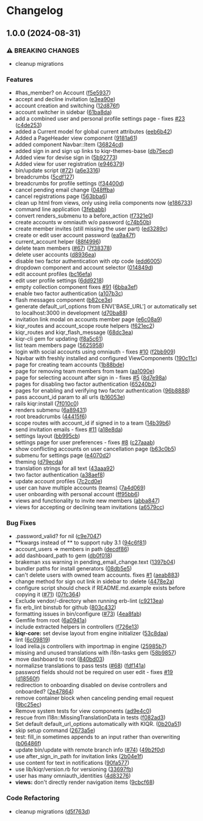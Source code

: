 # Changelog

## 1.0.0 (2024-08-31)


### ⚠ BREAKING CHANGES

* cleanup migrations

### Features

* #has_member? on Account ([f5e5937](https://www.github.com/kiqr/kiqr/commit/f5e59373fd01ac0f54c6545ebc94455742bd2516))
* accept and decline invitation ([e3ea90e](https://www.github.com/kiqr/kiqr/commit/e3ea90e6956e81c7e74ff5a6c26e4f024356ab88))
* account creation and switching ([12d876f](https://www.github.com/kiqr/kiqr/commit/12d876fc6e5cca5a641f4995e40c582954bda4fe))
* account switcher in sidebar ([61ba8da](https://www.github.com/kiqr/kiqr/commit/61ba8da0dd26f32010d2cf12243df5d2ea3ca1a5))
* add a combined user and personal profile settings page - fixes [#23](https://www.github.com/kiqr/kiqr/issues/23) ([c4de253](https://www.github.com/kiqr/kiqr/commit/c4de253d929d6ff79c07f4e0f2a816e1b625b0b3))
* added a Current model for global current attributes ([eeb6b42](https://www.github.com/kiqr/kiqr/commit/eeb6b42f1d50617f8b01fc411af91586d4b0f1d9))
* Added a PageHeader view component ([9181a61](https://www.github.com/kiqr/kiqr/commit/9181a614e39e224b566a4fa47b0f8aa68cb31f68))
* added component Navbar::Item ([36824cd](https://www.github.com/kiqr/kiqr/commit/36824cd6740da63ca98bea759f55bfa2a2f3eb9f))
* added sign in and sign up links to kiqr-themes-base ([db75ecd](https://www.github.com/kiqr/kiqr/commit/db75ecd49c4c57b6a7762bdccc2f88a2bcbcd392))
* Added view for devise sign in ([5b92773](https://www.github.com/kiqr/kiqr/commit/5b92773ed27e4db6704d31e559a8f04730f00b7b))
* Added view for user registration ([e946379](https://www.github.com/kiqr/kiqr/commit/e946379c449dbe0efabd31cea09602f69a81f40c))
* bin/update script ([#72](https://www.github.com/kiqr/kiqr/issues/72)) ([a6e3316](https://www.github.com/kiqr/kiqr/commit/a6e3316c38e57c2062d0ff568276dafc3c721f73))
* breadcrumbs ([5cdf127](https://www.github.com/kiqr/kiqr/commit/5cdf127ad19cb0aa2f6c75cfb99cc556fb1bdc6f))
* breadcrumbs for profile settings ([f34400d](https://www.github.com/kiqr/kiqr/commit/f34400d5ea169782e91ba74b385d68f980ed4027))
* cancel pending email change ([048ffba](https://www.github.com/kiqr/kiqr/commit/048ffba4e5f92f316cb3ef11320a5f908c18fe7f))
* cancel registrations page ([563bba6](https://www.github.com/kiqr/kiqr/commit/563bba64846d660c55759d6805b4f5313214ff86))
* clean up html from views, only using irelia components now ([e186733](https://www.github.com/kiqr/kiqr/commit/e1867335dc2cf58b027393ad78b58f1a4d7ef085))
* command line application ([3febabb](https://www.github.com/kiqr/kiqr/commit/3febabbad801b6ea406354b982f9cca57039ddb8))
* convert renders_submenu to a before_action ([f7321e0](https://www.github.com/kiqr/kiqr/commit/f7321e01be3e91042314bb75e01db94db71c246b))
* create accounts w omniauth w/o password ([c74b50b](https://www.github.com/kiqr/kiqr/commit/c74b50b628734c328d679d5b54144f47124864c0))
* create member invites (still missing the user part) ([ed3289c](https://www.github.com/kiqr/kiqr/commit/ed3289c5d89f734cab3105a7c8ff3ca0c3bd4175))
* create or edit user account password ([ea9a47f](https://www.github.com/kiqr/kiqr/commit/ea9a47f8c7175aa1bf5ef02045b50d672aa4b3ad))
* current_account helper ([88f4996](https://www.github.com/kiqr/kiqr/commit/88f4996c34158a92ae757ff50e32eae4e4e781a6))
* delete team members ([#67](https://www.github.com/kiqr/kiqr/issues/67)) ([7f38378](https://www.github.com/kiqr/kiqr/commit/7f38378523817b7b3885ac900912207fcd69db08))
* delete user accounts ([d8936ea](https://www.github.com/kiqr/kiqr/commit/d8936ea0e67b7034e84735be66976d29faa3ef6c))
* disable two factor authentication with otp code ([edd6005](https://www.github.com/kiqr/kiqr/commit/edd6005703ae265aa882569f26eddae70cff8ca4))
* dropdown component and account selector ([014849d](https://www.github.com/kiqr/kiqr/commit/014849d34b92ff0d0bf69867d990606170e576c6))
* edit account profiles ([bc16efa](https://www.github.com/kiqr/kiqr/commit/bc16efaffab5263be15023e15094d29423ebbfda))
* edit user profile settings ([6dd9218](https://www.github.com/kiqr/kiqr/commit/6dd9218d66346b5be2b41baa5dd2deca427e6074))
* empty collection component fixes [#91](https://www.github.com/kiqr/kiqr/issues/91) ([6bba3ef](https://www.github.com/kiqr/kiqr/commit/6bba3effaf4454a70f4776d401e4592a62480b2a))
* enable two factor authentication ([a107b3c](https://www.github.com/kiqr/kiqr/commit/a107b3cddd2a359d948a597b5275b5942655b0a5))
* flash messages component ([b82ce3e](https://www.github.com/kiqr/kiqr/commit/b82ce3e5d246ec815502e19c328eadb62a6da6a7))
* generate default_url_options from ENV['BASE_URL'] or automatically set to localhost:3000 in development ([d70ba88](https://www.github.com/kiqr/kiqr/commit/d70ba88c06053fcfebd5ac9f1d13fb571a76137e))
* invitation link modal on accounts member page ([e6c08a9](https://www.github.com/kiqr/kiqr/commit/e6c08a9fe0623a3d639ab662ff15c96181f6895a))
* kiqr_routes and account_scope route helpers ([f621ec2](https://www.github.com/kiqr/kiqr/commit/f621ec24230999c2ee1554c4554a475ca6749868))
* kiqr_routes and kiqr_flash_message ([68dc3ea](https://www.github.com/kiqr/kiqr/commit/68dc3ea2132c54d70cc6e159ef7cdaba881be6cd))
* kiqr-cli gem for updating ([f8a5c61](https://www.github.com/kiqr/kiqr/commit/f8a5c6180b1fecd78f05fdb3038771cc28dc533c))
* list team members page ([5625958](https://www.github.com/kiqr/kiqr/commit/56259584d54483104827c75790bdfbedf7105ee9))
* login with social accounts using omniauth - fixes [#10](https://www.github.com/kiqr/kiqr/issues/10) ([f2bb909](https://www.github.com/kiqr/kiqr/commit/f2bb9093e1aa0f3d51e6c47f8c8c518dc7c61ae3))
* Navbar with freshly installed and configured ViewComponents ([190c11c](https://www.github.com/kiqr/kiqr/commit/190c11c568f5523661cfc81cd593d4048a77212c))
* page for creating team accounts ([1b88bde](https://www.github.com/kiqr/kiqr/commit/1b88bde4dd1ea1e85d0e7e3d6085854c38d65a97))
* page for removing team members from team ([aa1090e](https://www.github.com/kiqr/kiqr/commit/aa1090e902c01d761298aec0370131fdafdab48c))
* page for selecting account after sign in - fixes [#5](https://www.github.com/kiqr/kiqr/issues/5) ([8d7e98a](https://www.github.com/kiqr/kiqr/commit/8d7e98a1358943c887cfdf1e5abb7c47389c3a13))
* pages for disabling two factor authentication ([65240b2](https://www.github.com/kiqr/kiqr/commit/65240b2b1d30aa0cd3675b9787d154c02ea7818d))
* pages for enabling and verifying two factor authentication ([96b8888](https://www.github.com/kiqr/kiqr/commit/96b8888bbe0676df181c3abb5d602a26f8a0da81))
* pass account_id param to all urls ([b16053e](https://www.github.com/kiqr/kiqr/commit/b16053e009bb4f302ea55a51af53180b21f0f641))
* rails kiqr:install ([7f010c0](https://www.github.com/kiqr/kiqr/commit/7f010c0779710a14fd9006e26946fb3ba60596da))
* renders submenu ([6a89431](https://www.github.com/kiqr/kiqr/commit/6a89431096b35a2896cd12c7049ef764a51e220a))
* root breadcrumbs ([44415f6](https://www.github.com/kiqr/kiqr/commit/44415f69e7e0d8b88d790e57ec25f1a80da381ec))
* scope routes with account_id if signed in to a team ([14b39b6](https://www.github.com/kiqr/kiqr/commit/14b39b637017f44e8d4daa642e66053a1bdc76eb))
* send invitation emails - fixes [#11](https://www.github.com/kiqr/kiqr/issues/11) ([a18e8da](https://www.github.com/kiqr/kiqr/commit/a18e8daf12a47736dde714b657774f112799ca7c))
* settings layout ([bb995cb](https://www.github.com/kiqr/kiqr/commit/bb995cb54ad79c5a669a546765aef5a0b4e1fa23))
* settings page for user preferences - fixes [#8](https://www.github.com/kiqr/kiqr/issues/8) ([c27aaab](https://www.github.com/kiqr/kiqr/commit/c27aaab1596a08f4bbac990513674fe01a761a17))
* show conflicting accounts on user cancellation page ([b63c0b5](https://www.github.com/kiqr/kiqr/commit/b63c0b5d94b79e5030a17b94d4062e2fdb7a1f00))
* submenu for settings page ([e4070d2](https://www.github.com/kiqr/kiqr/commit/e4070d21d888bbdb7e4d2e4c4a9b8c4b8640d042))
* theming ([d79ecda](https://www.github.com/kiqr/kiqr/commit/d79ecdaa3b6b81c202ecc01795a58c250149bd00))
* translation strings for all text ([43aaa92](https://www.github.com/kiqr/kiqr/commit/43aaa92db06ce3bd0b0b8c03f82ba19ef984b72e))
* two factor authentication ([a38aef8](https://www.github.com/kiqr/kiqr/commit/a38aef8c7c836eaeb21646755c45da2580278cdf))
* update account profiles ([7c2cd0e](https://www.github.com/kiqr/kiqr/commit/7c2cd0efe613c4a06edeb30ea8c9721a2cb85adf))
* user can have multiple accounts (teams) ([7a4d069](https://www.github.com/kiqr/kiqr/commit/7a4d0697376c6d3257ffa933b0ff9e737475c228))
* user onboarding with personal account ([ff95bb6](https://www.github.com/kiqr/kiqr/commit/ff95bb6641972c6b7bb55b9a67a7cf06caf9f859))
* views and functionality to invite new members ([abba847](https://www.github.com/kiqr/kiqr/commit/abba8471e1dd51943542b357d8ce324e24491e86))
* views for accepting or declining team invitations ([a6579cc](https://www.github.com/kiqr/kiqr/commit/a6579cc1401828331ed241ba07a12bdcd78d710f))


### Bug Fixes

* .password_valid? for nil ([c9e7047](https://www.github.com/kiqr/kiqr/commit/c9e7047dcac16b43a008ac7a96e870f8d7ba4f7c))
* **kwargs instead of ** to support ruby 3.1 ([94c6f81](https://www.github.com/kiqr/kiqr/commit/94c6f81b19697074c5adbbca95e74e230ecb1c42))
* account_users => members in path ([decdf86](https://www.github.com/kiqr/kiqr/commit/decdf86609d002ac66c2abaa5a968c588967aa65))
* add dashboard_path to gem ([db0f018](https://www.github.com/kiqr/kiqr/commit/db0f018b76eaabdfbdbc94af13ae0e168c83c6dc))
* brakeman xss warning in pending_email_change.text ([1397b04](https://www.github.com/kiqr/kiqr/commit/1397b041e76e8f4db0e246cc0e2cb442d01fadf6))
* bundler paths for install generators ([08db5e5](https://www.github.com/kiqr/kiqr/commit/08db5e558477f747e7052fce6a37a1b6874aff9a))
* can't delete users with owned team accounts. fixes [#1](https://www.github.com/kiqr/kiqr/issues/1) ([aeab883](https://www.github.com/kiqr/kiqr/commit/aeab883bb03df9bc12fbd2750a20c481043460fb))
* change method for sign out link in sidebar to :delete ([4478e2a](https://www.github.com/kiqr/kiqr/commit/4478e2ad08d718f7dfb62833b2e15e6818c52610))
* configure script should check if README.md.example exists before copying it ([#71](https://www.github.com/kiqr/kiqr/issues/71)) ([07fc364](https://www.github.com/kiqr/kiqr/commit/07fc36446a3a8c71a6af188c943957a2b9ac7ef9))
* Exclude vendor/-directory when running erb-lint ([c9213ea](https://www.github.com/kiqr/kiqr/commit/c9213eac869aec3cd888bad4df5c1a11d1c00d06))
* fix erb_lint binstub for github ([803c432](https://www.github.com/kiqr/kiqr/commit/803c432cfb84f38378d8171ae5e5a746b92fb517))
* formatting issues in bin/configure ([#73](https://www.github.com/kiqr/kiqr/issues/73)) ([4ea8fab](https://www.github.com/kiqr/kiqr/commit/4ea8fabd852604bf54fb2901c0647e3c3873b329))
* Gemfile from root ([6a0941a](https://www.github.com/kiqr/kiqr/commit/6a0941a76ecd136fb1130ceb77683550e148f5cf))
* include extracted helpers in controllers ([f726e13](https://www.github.com/kiqr/kiqr/commit/f726e13367fae5d642239bb0ae45f9408449159a))
* **kiqr-core:** set devise layout from engine initializer ([53c8daa](https://www.github.com/kiqr/kiqr/commit/53c8daa5c0f3c6b13f8cd612b5acd7cc09fefa0a))
* lint ([6c09819](https://www.github.com/kiqr/kiqr/commit/6c098193efaf3e3ec34d391bef77c479b7d31e45))
* load irelia.js controllers with importmap in engine ([25985b7](https://www.github.com/kiqr/kiqr/commit/25985b7c508e2c1e29c0e14638aa4eb36752aa83))
* missing and unused translations with i18n-tasks gem ([58b9857](https://www.github.com/kiqr/kiqr/commit/58b98578bd60ee1513b6da43ff78bf6e562b3038))
* move dashboard to root ([840bd03](https://www.github.com/kiqr/kiqr/commit/840bd033375c83fc36e111d3041e8747129ff67d))
* normalizse translations to pass tests ([#68](https://www.github.com/kiqr/kiqr/issues/68)) ([fdf141a](https://www.github.com/kiqr/kiqr/commit/fdf141a923af7c2fef6cc332d2f3d97926df512b))
* password fields should not be required on user edit - fixes [#19](https://www.github.com/kiqr/kiqr/issues/19) ([d18560f](https://www.github.com/kiqr/kiqr/commit/d18560f34063c755189a60fdbc2ac2feec3a1672))
* redirection to onboarding disabled on devise controllers and onboarded? ([2e47864](https://www.github.com/kiqr/kiqr/commit/2e47864c63e6b86e4eb5baa6cc442f0d247a4a9f))
* remove container block when canceling pending email request ([9bc25ec](https://www.github.com/kiqr/kiqr/commit/9bc25ec58fa8c75805bdaa4fa75c0b9ceeef0b28))
* Remove system tests for view components ([ad9e4c0](https://www.github.com/kiqr/kiqr/commit/ad9e4c0fabf58f8de5945c36c1b6d6943a9ccd63))
* rescue from I18n::MissingTranslationData in tests ([f082ad3](https://www.github.com/kiqr/kiqr/commit/f082ad3977dfdaa019dff19c13b5a90043484c3c))
* Set default default_url_options automatically with KIQR. ([0b20a51](https://www.github.com/kiqr/kiqr/commit/0b20a511428680fb612818aa1be23a3511a5a8fc))
* skip setup command ([2673a5e](https://www.github.com/kiqr/kiqr/commit/2673a5ef06c850d8c4e5cc49bf7d2317543a4096))
* test: fill_in sometimes appends to an input rather than overwriting ([b06486f](https://www.github.com/kiqr/kiqr/commit/b06486f0c4c38f6db64308324e390140c41366bc))
* update bin/update with remote branch info ([#74](https://www.github.com/kiqr/kiqr/issues/74)) ([49b2f0d](https://www.github.com/kiqr/kiqr/commit/49b2f0dd704a6c0eced9a3690051a69c08443132))
* use after_sign_in_path for invitation links ([2b04e1f](https://www.github.com/kiqr/kiqr/commit/2b04e1ffdb628bd516d16dbba0e0689694e439d5))
* use content for text in notifications ([90fa577](https://www.github.com/kiqr/kiqr/commit/90fa57721b0deaa2ced8be6004a1edf3fc52d057))
* use lib/kiqr/version.rb for versioning ([33697fb](https://www.github.com/kiqr/kiqr/commit/33697fbf979940ddbf077e6d5c1dd13264aa34f4))
* user has many omniauth_identities ([4d83276](https://www.github.com/kiqr/kiqr/commit/4d83276032650e5f52ea87f6899378580fbe5daa))
* **views:** don't directly render navigation items ([9cbcf68](https://www.github.com/kiqr/kiqr/commit/9cbcf68f886b839c9569e3b1fb88f8fec28460fa))


### Code Refactoring

* cleanup migrations ([d5f763d](https://www.github.com/kiqr/kiqr/commit/d5f763d112ec1d6f250abd7501fabec77bba700e))
